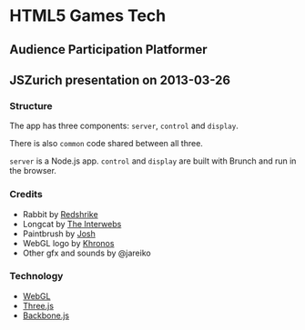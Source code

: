 
# HTML5 Games Tech

## Audience Participation Platformer

## JSZurich presentation on 2013-03-26

### Structure

The app has three components: `server`, `control` and `display`.

There is also `common` code shared between all three.

`server` is a Node.js app. `control` and `display` are built with Brunch and run in the browser.

### Credits

* Rabbit by [Redshrike](http://opengameart.org/content/bunny-rabbit-lpc-style-for-pixelfarm)
* Longcat by [The Interwebs](http://www.funnyjunk.com/funny_pictures/3857954/Longcat/)
* Paintbrush by [Josh](http://openclipart.org/detail/116953/artists-paintbrush-by-jlawrence)
* WebGL logo by [Khronos](http://www.khronos.org/webgl/)
* Other gfx and sounds by @jareiko

### Technology

* [WebGL](http://www.khronos.org/webgl/)
* [Three.js](http://mrdoob.github.com/three.js/)
* [Backbone.js](http://backbonejs.org/)
